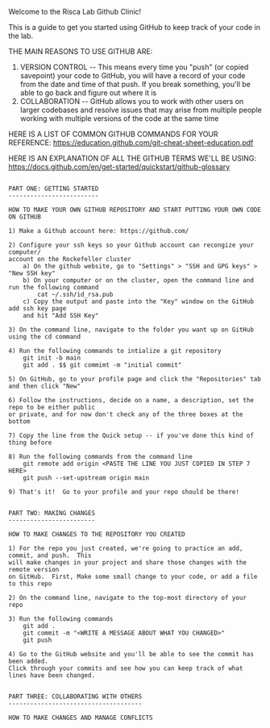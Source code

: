Welcome to the Risca Lab Github Clinic!

This is a guide to get you started using GitHub to keep track of your code
in the lab.

THE MAIN REASONS TO USE GITHUB ARE:

1) VERSION CONTROL -- This means every time you "push" (or copied savepoint)
your code to GitHub, you will have a record of your code from the 
date and time of that push.  If you break something, you'll be able
to go back and figure out where it is
2) COLLABORATION -- GitHub allows you to work with other users
on larger codebases and resolve issues that may arise from multiple
people working with multiple versions of the code at the same time

HERE IS A LIST OF COMMON GITHUB COMMANDS FOR YOUR REFERENCE:
https://education.github.com/git-cheat-sheet-education.pdf

HERE IS AN EXPLANATION OF ALL THE GITHUB TERMS WE'LL BE USING:
https://docs.github.com/en/get-started/quickstart/github-glossary

~~~~~~~~~~~~~~~~~~~~~~~~~

PART ONE: GETTING STARTED
-------------------------

HOW TO MAKE YOUR OWN GITHUB REPOSITORY AND START PUTTING YOUR OWN CODE ON GITHUB

1) Make a Github account here: https://github.com/

2) Configure your ssh keys so your Github account can recongize your computer/
account on the Rockefeller cluster
    a) On the github website, go to "Settings" > "SSH and GPG keys" > "New SSH key"
    b) On your computer or on the cluster, open the command line and run the following command
        cat ~/.ssh/id_rsa.pub
    c) Copy the output and paste into the "Key" window on the GitHub add ssh key page
    and hit "Add SSH Key"

3) On the command line, navigate to the folder you want up on GitHub using the cd command

4) Run the following commands to intialize a git repository
    git init -b main
    git add . $$ git commimt -m "initial commit"

5) On GitHub, go to your profile page and click the "Repositories" tab and then click "New"

6) Follow the instructions, decide on a name, a description, set the repo to be either public
or private, and for now don't check any of the three boxes at the bottom

7) Copy the line from the Quick setup -- if you've done this kind of thing before

8) Run the following commands from the command line
    git remote add origin <PASTE THE LINE YOU JUST COPIED IN STEP 7 HERE>
    git push --set-upstream origin main

9) That's it!  Go to your profile and your repo should be there!

~~~~~~~~~~~~~~~~~~~~~~~~~
~~~~~~~~~~~~~~~~~~~~~~~~~

PART TWO: MAKING CHANGES
------------------------

HOW TO MAKE CHANGES TO THE REPOSITORY YOU CREATED

1) For the repo you just created, we're going to practice an add, commit, and push.  This
will make changes in your project and share those changes with the remote version
on GitHub.  First, Make some small change to your code, or add a file to this repo

2) On the command line, navigate to the top-most directory of your repo

3) Run the following commands
    git add .
    git commit -m "<WRITE A MESSAGE ABOUT WHAT YOU CHANGED>"
    git push

4) Go to the GitHub website and you'll be able to see the commit has been added.
Click through your commits and see how you can keep track of what lines have been changed.

~~~~~~~~~~~~~~~~~~~~~~~~~
~~~~~~~~~~~~~~~~~~~~~~~~~

PART THREE: COLLABORATING WITH OTHERS
-------------------------------------

HOW TO MAKE CHANGES AND MANAGE CONFLICTS



~~~~~~~~~~~~~~~~~~~~~~~~~






